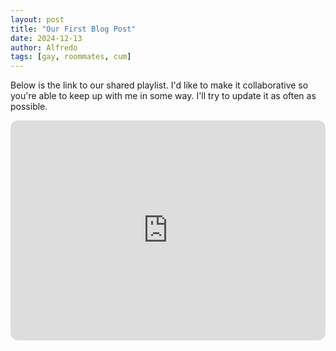 ```yaml
---
layout: post
title: "Our First Blog Post"
date: 2024-12-13
author: Alfredo
tags: [gay, roommates, cum]
---
```

Below is the link to our shared playlist. I'd like to make it collaborative so you're able to keep up with me in some way. I'll try to update it as often as possible.

<iframe style="border-radius:12px" src="https://open.spotify.com/embed/playlist/4IFWexFxkEvj8HJXsGtruQ?utm_source=generator" width="100%" height="352" frameBorder="0" allowfullscreen="" allow="autoplay; clipboard-write; encrypted-media; fullscreen; picture-in-picture" loading="lazy"></iframe>

